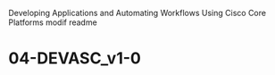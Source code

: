 Developing Applications and Automating Workflows Using Cisco Core Platforms
modif readme
# 04-DEVASC_v1-0
